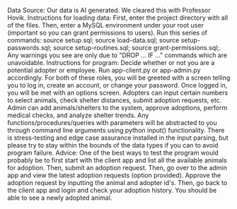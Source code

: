 Data Source: Our data is AI generated. We cleared this with Professor Hovik.
Instructions for loading data: First, enter the project directory with all of the files. Then, enter a MySQL environment under your root user (important so you can grant permissions to users). Run this series of commands: source setup.sql; source load-data.sql; source setup-passwords.sql; source setup-routines.sql; source grant-permissions.sql;. Any warnings you see are only due to "DROP ... IF ..." commands which are unavoidable.
Instructions for program: Decide whether or not you are a potential adopter or employee. Run app-client.py or app-admin.py accordingly. For both of these roles, you will be greeted with a screen telling you to log in, create an account, or change your password. Once logged in, you will be met with an options screen. Adopters can input certain numbers to select animals, check shelter distances, submit adoption requests, etc. Admin can add animals/shelters to the system, approve adoptions, perform medical checks, and analyze shelter trends. Any functions/procedures/queries with parameters will be abstracted to you through command line arguments using python input() functionality. There is stress-testing and edge case assurance installed in the input parsing, but please try to stay within the bounds of the data types if you can to avoid program failure. 
Advice: One of the best ways to test the program would probably be to first start with the client app and list all the available animals for adoption. Then, submit an adoption request. Then, go over to the admin app and view the latest adoption requests (option provided). Approve the adoption request by inputting the animal and adopter id's. Then, go back to the client app and login and check your adoption history. You should be able to see a newly adopted animal.